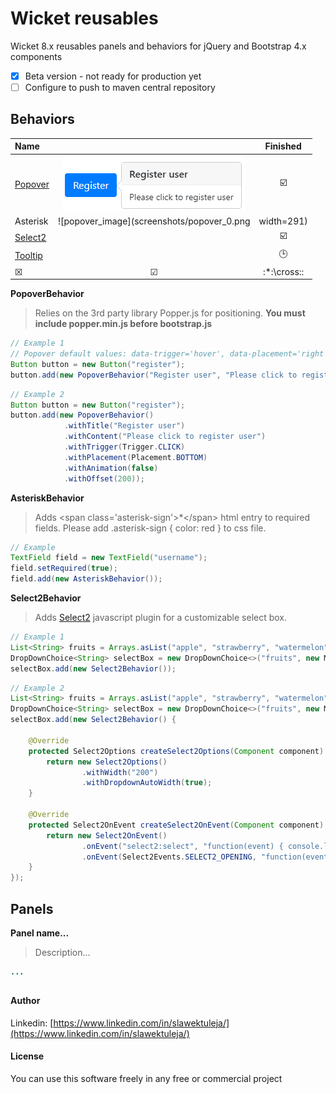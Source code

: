 # Wicket reusables

Wicket 8.x reusables panels and behaviors for jQuery and Bootstrap 4.x components

- [x] Beta version - not ready for production yet
- [ ] Configure to push to maven central repository

## Behaviors

| Name                                                              |                                             | Finished                |  
|:--- |:-------------------------------------------:|:-----------------------:|  
| [Popover](https://getbootstrap.com/docs/4.0/components/popovers/) | ![popover_image](screenshots/popover_0.png) | :ballot_box_with_check: | 
| Asterisk                                                          | ![popover_image](screenshots/popover_0.png |width=291)                                            | :clock3:                |
| [Select2](https://select2.org/)                                   |                                             | :ballot_box_with_check: |
| [Tooltip](https://getbootstrap.com/docs/4.0/components/tooltips/) |                                             | :clock3:                |
|  &#x2612;  | &#x2611; | :*:\cross:: | :*:\check:: |
        

__PopoverBehavior__

> Relies on the 3rd party library Popper.js for positioning. __You must include popper.min.js before bootstrap.js__
    
```java
// Example 1
// Popover default values: data-trigger='hover', data-placement='right'
Button button = new Button("register");
button.add(new PopoverBehavior("Register user", "Please click to register user");
```
```java
// Example 2
Button button = new Button("register");
button.add(new PopoverBehavior()
            .withTitle("Register user")
            .withContent("Please click to register user")
            .withTrigger(Trigger.CLICK)
            .withPlacement(Placement.BOTTOM)
            .withAnimation(false)
            .withOffset(200));
```

__AsteriskBehavior__

> Adds &lt;span class='asterisk-sign'&gt;*&lt;/span&gt; html entry to required fields. Please add .asterisk-sign { color: red }
> to css file. 
    
```java
// Example
TextField field = new TextField("username");
field.setRequired(true);
field.add(new AsteriskBehavior());
```

__Select2Behavior__

> Adds [Select2](https://select2.org/) javascript plugin for a customizable select box.

```java
// Example 1
List<String> fruits = Arrays.asList("apple", "strawberry", "watermelon");
DropDownChoice<String> selectBox = new DropDownChoice<>("fruits", new Model<>(), fruits);
selectBox.add(new Select2Behavior());
```

```java
// Example 2
List<String> fruits = Arrays.asList("apple", "strawberry", "watermelon");
DropDownChoice<String> selectBox = new DropDownChoice<>("fruits", new Model<>(), fruits);
selectBox.add(new Select2Behavior() {

    @Override
    protected Select2Options createSelect2Options(Component component) {
        return new Select2Options()         
                .withWidth("200")
                .withDropdownAutoWidth(true);
    }

    @Override
    protected Select2OnEvent createSelect2OnEvent(Component component) {
        return new Select2OnEvent()
                .onEvent("select2:select", "function(event) { console.log(event); }")
                .onEvent(Select2Events.SELECT2_OPENING, "function(event) { console.log(event); }");
    }
});
```

## Panels

__Panel name...__

> Description...

```java
...
```


## 
#### Author

Linkedin: [https://www.linkedin.com/in/slawektuleja/](https://www.linkedin.com/in/slawektuleja/)

#### License

You can use this software freely in any free or commercial project
